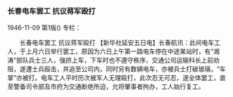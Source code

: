 ### 长春电车罢工  抗议蒋军殴打

1946-11-09
第1版()
专栏：

　　长春电车罢工
    抗议蒋军殴打
    【新华社延安五日电】长春航讯：此间电车工人，于上月六日举行罢工，原因为六日上午第一路电车停在中途某站时，有“湘涛”部队兵士三人，强挤上车，下车时也不遵守秩序，交通公司运输科长上前劝阻，遂遭士兵殴击，并追至公司内，同时另有数辆电车，亦被兵士打破玻璃，“车掌”亦被打。电车工人平时历次被军人无理殴打，此次忍无可忍，遂全体罢工，直至警备司令部及市府为交通断绝所迫，允将肇事者拘办，工人始行复工。
